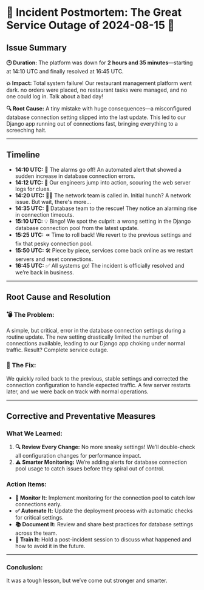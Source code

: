 # 🚨 Incident Postmortem: The Great Service Outage of 2024-08-15 🚨

## Issue Summary

**🕒 Duration:** The platform was down for **2 hours and 35 minutes**—starting at 14:10 UTC and finally resolved at 16:45 UTC.

**💥 Impact:** Total system failure! Our restaurant management platform went dark. no orders were placed, no restaurant tasks were managed, and no one could log in. Talk about a bad day!

**🔍 Root Cause:** A tiny mistake with huge consequences—a misconfigured database connection setting slipped into the last update. This led to our Django app running out of connections fast, bringing everything to a screeching halt.

---

## Timeline

- **14:10 UTC:** 🚨 The alarms go off! An automated alert that showed a sudden increase in database connection errors.
- **14:12 UTC:** 🚀 Our engineers jump into action, scouring the web server logs for clues.
- **14:20 UTC:** 🕵️‍♂️ The network team is called in. Initial hunch? A network issue. But wait, there's more...
- **14:35 UTC:** 🔄 Database team to the rescue! They notice an alarming rise in connection timeouts.
- **15:10 UTC:** 💡 Bingo! We spot the culprit: a wrong setting in the Django database connection pool from the latest update.
- **15:25 UTC:** ⏪ Time to roll back! We revert to the previous settings and fix that pesky connection pool.
- **15:50 UTC:** 🛠️ Piece by piece, services come back online as we restart servers and reset connections.
- **16:45 UTC:** ✅ All systems go! The incident is officially resolved and we’re back in business.

---

## Root Cause and Resolution

### **💣 The Problem:**
A simple, but critical, error in the database connection settings during a routine update. The new setting drastically limited the number of connections available, leading to our Django app choking under normal traffic. Result? Complete service outage.

### **🔧 The Fix:**
We quickly rolled back to the previous, stable settings and corrected the connection configuration to handle expected traffic. A few server restarts later, and we were back on track with normal operations.

---

## Corrective and Preventative Measures

### **What We Learned:**
1. **🔍 Review Every Change:** No more sneaky settings! We’ll double-check all configuration changes for performance impact.
2. **⚠️ Smarter Monitoring:** We’re adding alerts for database connection pool usage to catch issues before they spiral out of control.

### **Action Items:**

- **👀 Monitor It:** Implement monitoring for the connection pool to catch low connections early.
- **✅ Automate It:** Update the deployment process with automatic checks for critical settings.
- **📚 Document It:** Review and share best practices for database settings across the team.
- **👥 Train It:** Hold a post-incident session to discuss what happened and how to avoid it in the future.

---

### **Conclusion:**
It was a tough lesson, but we’ve come out stronger and smarter.
